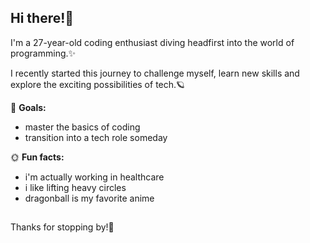 ## Hi there!🌿

I'm a 27-year-old coding enthusiast diving headfirst into the world of programming.✨

I recently started this journey to challenge myself, learn new skills and explore the exciting possibilities of tech.🪐

🚀 **Goals:**
- master the basics of coding
- transition into a tech role someday

🌞 **Fun facts:**
- i'm actually working in healthcare
- i like lifting heavy circles
- dragonball is my favorite anime


##
Thanks for stopping by!🐣

<!--
**ayxcodes/ayxcodes** is a ✨ _special_ ✨ repository because its `README.md` (this file) appears on your GitHub profile.

Here are some ideas to get you started:

- 🔭 I’m currently working on ...
- 🌱 I’m currently learning ...
- 👯 I’m looking to collaborate on ...
- 🤔 I’m looking for help with ...
- 💬 Ask me about ...
- 📫 How to reach me: ...
- 😄 Pronouns: ...
- ⚡ Fun fact: ...
-->

